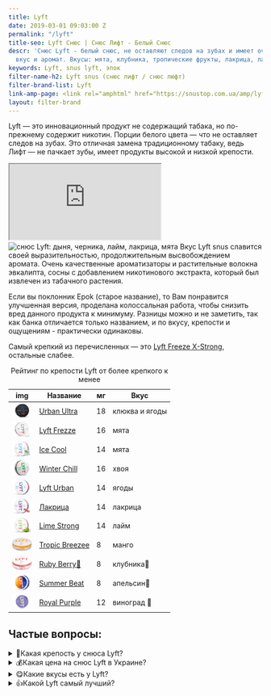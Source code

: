```yaml
---
title: Lyft
date: 2019-03-01 09:03:00 Z
permalink: "/lyft"
title-seo: Lyft Снюс | Снюс Лифт - Белый Снюс
descr: 'Снюс Lyft - белый снюс, не оставляют следов на зубах и имеет очень приятный
  вкус и аромат. Вкусы: мята, клубника, тропические фрукты, лакрица, лайм и другие'
keywords: Lyft, snus lyft, эпок
filter-name-h2: Lyft snus (снюс лифт / снюс люфт)
filter-brand-list: Lyft
link-amp-page: <link rel="amphtml" href="https://snustop.com.ua/amp/lyft">
layout: filter-brand
---
```


Lyft — это инновационный продукт не содержащий табака, но по-прежнему содержит никотин. Порции белого цвета — что не оставляет следов на зубах. Это отличная замена традиционному табаку, ведь Лифт — не пачкает зубы, имеет продукты высокой и низкой крепости.
<div class="embed-responsive embed-responsive-16by9 mb-3">
	<iframe class="embed-responsive-item" src="https://www.youtube.com/embed/h26IL9HOrIk" allowfullscreen></iframe>
</div>
<img class="img-fluid" src="/img/products/lyft-ice-cool-mint/LYFT_cans.png" alt="снюс Lyft: дыня, черника, лайм, лакрица, мята">
Вкус Lyft snus славится своей выразительностью, продолжительным высвобождением аромата. Очень качественные ароматизаторы и растительные волокна эвкалипта, сосны с добавлением никотинового экстракта, который был извлечен из табачного растения.

Если вы поклонник Epok (старое название), то Вам понравится улучшенная версия, проделана колоссальная работа, чтобы снизить вред данного продукта к минимуму. Разницы можно и не заметить, так как банка отличается только названием, и по вкусу, крепости и ощущениям - практически одинаковы.

Самый крепкий из перечисленных — это [Lyft Freeze X-Strong](/lyft-x-strong-freeze-slim-white), остальные слабее.
<table class="table table-sm">
	<caption>Рейтинг по крепости Lyft от более крепкого к менее</caption>
	<thead>
		<tr>
			<th scope="col">img</th>
			<th scope="col">Название</th>
			<th scope="col">мг</th>
			<th scope="col">Вкус</th>
		</tr>
	</thead>
	<tbody>
		<tr>
			<td><a href="/lyft-urban-ultra"><img style="width: 40px" src="/img/products/lyft/lyft-urban-ultra.jpg" alt="Снюс Lyft Urabn ultra"></a></td>
			<td><a href="/lyft-urban-ultra">Urban Ultra</a></td>
			<td>18</td>
			<td>клюква и ягоды</td>
		</tr>
		<tr>
			<td><a href="/lyft-x-strong-freeze-slim-white"><img style="width: 40px" src="/img/products/lyft-x-strong-freeze-slim-white.png" alt="Снюс Lyft Freeze самый крепкий"></a></td>
			<td><a href="/lyft-x-strong-freeze-slim-white">Lyft Frezze</a></td>
			<td>16</td>
			<td>мята</td>
		</tr>
		<tr>
			<td><a href="/lyft-strong-ice-cool-mint-slim-all-white"><img style="width: 40px" src="/img/products/lyft-ice-cool-strong-mint-slim-all-white-portion.png" alt="Снюс Lyft Ice Cool"></a></td>
			<td><a href="/lyft-strong-ice-cool-mint-slim-all-white">Ice Cool</a></td>
			<td>14</td>
			<td>мята</td>
		</tr>
		<tr>
			<td><a href="/lyft-x-strong-winter-chill-slim-white"><img style="width: 40px" src="/img/products/lyft-winter-chill-x-strong.jpg" alt="Снюс Lyft Winter Chill"></a></td>
			<td><a href="/lyft-x-strong-winter-chill-slim-white">Winter Chill</a></td>
			<td>16</td>
			<td>хвоя</td>
		</tr>
		<tr>
			<td><a href="/lyft-urban-vibe"><img style="width: 40px" src="/img/products/lyft-urban-vibe.png" alt="Снюс Lyft Urban"></a></td>
			<td><a href="/lyft-urban-vibe">Lyft Urban</a></td>
			<td>14</td>
			<td>ягоды</td>
		</tr>
		<tr>
			<td><a href="/lyft-strong-licorice-slim-all-white"><img style="width: 40px" src="/img/products/lyft-liquorice-strong-slim-all-white-portion.png" alt="Снюс Lyft Liquorice"></a></td>
			<td><a href="/lyft-strong-licorice-slim-all-white">Лакрица</a></td>
			<td>14</td>
			<td>лакрица</td>
		</tr>
		<tr>
			<td><a href="/lyft-strong-lime-slim-all-white"><img style="width: 40px" src="/img/products/lyft-lime-strong-slim-all-white-portion.png" alt="Снюс Lyft Lime Strong"></a></td>
			<td><a href="/lyft-strong-lime-slim-all-white">Lime Strong</a></td>
			<td>14</td>
			<td>лайм</td>
		</tr>
		<tr>
			<td><a href="/lyft-tropic-breeze-slim-all-white"><img style="width: 40px" src="/img/products/LYFT-Tropic-Breeze-Slim-All-White.jpg" alt="Снюс Lyft Tropic Breeze"></a></td>
			<td><a href="/lyft-tropic-breeze-slim-all-white">Tropic Breezee</a></td>
			<td>8</td>
			<td>манго</td>
		</tr>
		<tr>
			<td><a href="/lyft-ruby-berry"><img style="width: 40px" src="/img/products/lyft-ruby-berry-slim-all-white.jpg" alt="Снюс Lyft Berry"></a></td>
			<td><a href="/lyft-ruby-berry">Ruby Berry🍓</a></td>
			<td>8</td>
			<td>клубника🍓</td>
		</tr>
		<tr>
			<td><a href="/lyft-summer-beat"><img style="width: 40px" src="/img/products/lyft-summer-beat-limited-edition.png" alt="Снюс Summer Beat"></a></td>
			<td><a href="/lyft-summer-beat">Summer Beat</a></td>
			<td>8</td>
			<td>апельсин🍊</td>
		</tr>
		<tr>
			<td><a href="/lyft-royal-purple-mini"><img style="width: 40px" src="/img/products/lyft-purple-royal.jpg" alt="Снюс Royal Purple"></a></td>
			<td><a href="/lyft-royal-purple-mini">Royal Purple</a></td>
			<td>12</td>
			<td>виноград 🍇</td>
		</tr>
	</tbody>
</table>

<div class="faq-details mb-2" itemscope itemtype="https://schema.org/FAQPage">
	<h2>Частые вопросы:</h2>
	<details itemscope itemprop="mainEntity" itemtype="https://schema.org/Question">
		<summary itemprop="name">💪Какая крепость у снюса Lyft?</summary>
		<div itemscope itemprop="acceptedAnswer" itemtype="https://schema.org/Answer">
			<div itemprop="text">
				Есть 4-ри крепости:
				<ul>
					<li><a href="/lyft-x-strong-freeze-slim-white">Lyft Frezze (серый)</a> самый крепий, в нем заявленно 16 мг никотина, но ощущается больше.</li>
					<li><a href="/lyft-strong-ice-cool-mint-slim-all-white">Lyft Ice Cool (синий)</a> 14 мг никотина.</li>
					<li><a href="/lyft-x-strong-winter-chill-slim-white">Winter Chill</a> заявленно 16 мг никотина, но ощущается примерно как 14 мг у синего лифта.</li>
					<li><a href="/lyft-strong-licorice-slim-all-white">Лифт Лакрица</a> 14 мг никотина, но ощущается слабее синего лифта, так как не мятный, а мята добавляет крепости.</li>
					<li><a href="/lyft-strong-lime-slim-all-white">Lyft Lime Strong</a> 14 мг.</li>
					<li><a href="/lyft-tropic-breeze-slim-all-white">Lyft Tropic Breezee</a> 8 мг.</li>
				</ul>
			</div>
		</div>
	</details>
	<details itemscope itemprop="mainEntity" itemtype="https://schema.org/Question">
		<summary itemprop="name">💰Какая цена на снюс Lyft в Украине?</summary>
		<div itemscope itemprop="acceptedAnswer" itemtype="https://schema.org/Answer">
			<p itemprop="text">У нас все позиции по 230 грн. Иногда бывает акции и скидки, чтоб не пропустить их, подпишитесь на наш телеграмм канал: <a href="//t.me/snustopUA" title="Канал telegram">@snustopUA</a></p>
		</div>
	</details>
	<details itemscope itemprop="mainEntity" itemtype="https://schema.org/Question">
		<summary itemprop="name">😋Какие вкусы есть у Lyft?</summary>
		<div itemscope itemprop="acceptedAnswer" itemtype="https://schema.org/Answer">
			<p itemprop="text"><a href="/lyft-x-strong-freeze-slim-white">Мята (freeze)</a>, <a href="/lyft-strong-ice-cool-mint-slim-all-white">Мята (ice cool)</a>, <a href="/lyft-urban-vibe">Красные ягодоы (Urban Vibe)</a>, <a href="/lyft-strong-licorice-slim-all-white">Лакрица</a>, <a href="/lyft-strong-lime-slim-all-white">Лайм</a>, <a href="/lyft-tropic-breeze-slim-all-white">Тропические фрукты</a>. Существуют еще вкусы: <a href="/lyft-strawberry-bloom-slim-all-white">Клубника 🍓</a>, <a href="/lyft-blueberry-slim-all-white-portion">Черная смородина</a>, <a href="/lyft-melon-slim-all-white">Дыня 🍈</a>, но они пока что сняты с производства.</p>
		</div>
	</details>
	<details itemscope itemprop="mainEntity" itemtype="https://schema.org/Question">
		<summary itemprop="name">👍Какой Lyft самый лучший?</summary>
		<div itemscope itemprop="acceptedAnswer" itemtype="https://schema.org/Answer">
			<p itemprop="text">Все по своему хороши, но <a href="/lyft-x-strong-freeze-slim-white">Мята (freeze)</a> самый популярный из-за своей крепости.</p>
		</div>
	</details>
</div>